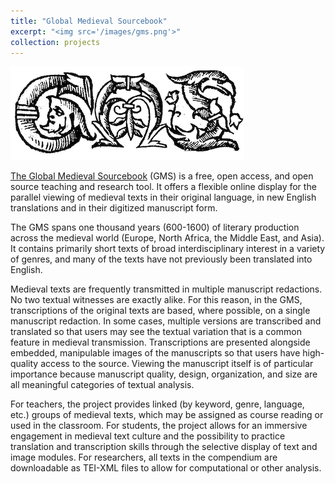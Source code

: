 ```yaml
---
title: "Global Medieval Sourcebook"
excerpt: "<img src='/images/gms.png'>"
collection: projects
---
```

[<img src='/images/gms.png'>](https://sourcebook.stanford.edu)

[The Global Medieval Sourcebook](https://sourcebook.stanford.edu) (GMS) is a free, open access, and open source teaching and research tool. It offers a flexible online display for the parallel viewing of medieval texts in their original language, in new English translations and in their digitized manuscript form. 

The GMS spans one thousand years (600-1600) of literary production across the medieval world (Europe, North Africa, the Middle East, and Asia).  It contains primarily short texts of broad interdisciplinary interest in a variety of genres, and many of the texts have not previously been translated into English.

Medieval texts are frequently transmitted in multiple manuscript redactions. No two textual witnesses are exactly alike. For this reason, in the GMS, transcriptions of the original texts are based, where possible, on a single manuscript redaction. In some cases, multiple versions are transcribed and translated so that users may see the textual variation that is a common feature in medieval transmission. Transcriptions are presented alongside embedded, manipulable images of the manuscripts so that users have high-quality access to the source. Viewing the manuscript itself is of particular importance because manuscript quality, design, organization, and size are all meaningful categories of textual analysis. 

For teachers, the project provides linked (by keyword, genre, language, etc.) groups of medieval texts, which may be assigned as course reading or used in the classroom. For students, the project allows for an immersive engagement in medieval text culture and the possibility to practice translation and transcription skills through the selective display of text and image modules. For researchers, all texts in the compendium are downloadable as TEI-XML files to allow for computational or other analysis. 
